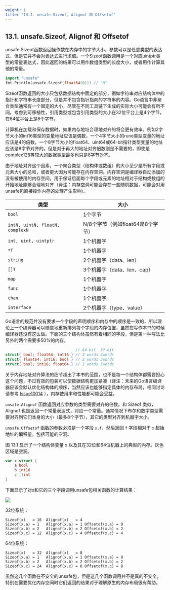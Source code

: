 ```yaml
---
weight: 1
title: "13.1. unsafe.Sizeof, Alignof 和 Offsetof"
---
```


## 13.1. unsafe.Sizeof, Alignof 和 Offsetof

unsafe.Sizeof函数返回操作数在内存中的字节大小，参数可以是任意类型的表达式，但是它并不会对表达式进行求值。一个Sizeof函数调用是一个对应uintptr类型的常量表达式，因此返回的结果可以用作数组类型的长度大小，或者用作计算其他的常量。

```Go
import "unsafe"
fmt.Println(unsafe.Sizeof(float64(0))) // "8"
```

Sizeof函数返回的大小只包括数据结构中固定的部分，例如字符串对应结构体中的指针和字符串长度部分，但是并不包含指针指向的字符串的内容。Go语言中非聚合类型通常有一个固定的大小，尽管在不同工具链下生成的实际大小可能会有所不同。考虑到可移植性，引用类型或包含引用类型的大小在32位平台上是4个字节，在64位平台上是8个字节。

计算机在加载和保存数据时，如果内存地址合理地对齐的将会更有效率。例如2字节大小的int16类型的变量地址应该是偶数，一个4字节大小的rune类型变量的地址应该是4的倍数，一个8字节大小的float64、uint64或64-bit指针类型变量的地址应该是8字节对齐的。但是对于再大的地址对齐倍数则是不需要的，即使是complex128等较大的数据类型最多也只是8字节对齐。

由于地址对齐这个因素，一个聚合类型（结构体或数组）的大小至少是所有字段或元素大小的总和，或者更大因为可能存在内存空洞。内存空洞是编译器自动添加的没有被使用的内存空间，用于保证后面每个字段或元素的地址相对于结构或数组的开始地址能够合理地对齐（译注：内存空洞可能会存在一些随机数据，可能会对用unsafe包直接操作内存的处理产生影响）。


类型                            | 大小
------------------------------- | -----------------------------
`bool`                          | 1个字节
`intN, uintN, floatN, complexN` | N/8个字节（例如float64是8个字节）
`int, uint, uintptr`            | 1个机器字
`*T`                            | 1个机器字
`string`                        | 2个机器字（data、len）
`[]T`                           | 3个机器字（data、len、cap）
`map`                           | 1个机器字
`func`                          | 1个机器字
`chan`                          | 1个机器字
`interface`                     | 2个机器字（type、value）

Go语言的规范并没有要求一个字段的声明顺序和内存中的顺序是一致的，所以理论上一个编译器可以随意地重新排列每个字段的内存位置，虽然在写作本书的时候编译器还没有这么做。下面的三个结构体虽然有着相同的字段，但是第一种写法比另外的两个需要多50%的内存。

```Go
                               // 64-bit  32-bit
struct{ bool; float64; int16 } // 3 words 4words
struct{ float64; int16; bool } // 2 words 3words
struct{ bool; int16; float64 } // 2 words 3words
```

关于内存地址对齐算法的细节超出了本书的范围，也不是每一个结构体都需要担心这个问题，不过有效的包装可以使数据结构更加紧凑（译注：未来的Go语言编译器应该会默认优化结构体的顺序，当然应该也能够指定具体的内存布局，相同讨论请参考 [Issue10014](https://github.com/golang/go/issues/10014) ），内存使用率和性能都可能会受益。

`unsafe.Alignof` 函数返回对应参数的类型需要对齐的倍数。和 Sizeof 类似， Alignof 也是返回一个常量表达式，对应一个常量。通常情况下布尔和数字类型需要对齐到它们本身的大小（最多8个字节），其它的类型对齐到机器字大小。

`unsafe.Offsetof` 函数的参数必须是一个字段 `x.f`，然后返回 `f` 字段相对于 `x` 起始地址的偏移量，包括可能的空洞。

图 13.1 显示了一个结构体变量 x 以及其在32位和64位机器上的典型的内存。灰色区域是空洞。

```Go
var x struct {
	a bool
	b int16
	c []int
}
```

下面显示了对x和它的三个字段调用unsafe包相关函数的计算结果：

![](/images/ch13-01.png)

32位系统：

```
Sizeof(x)   = 16  Alignof(x)   = 4
Sizeof(x.a) = 1   Alignof(x.a) = 1 Offsetof(x.a) = 0
Sizeof(x.b) = 2   Alignof(x.b) = 2 Offsetof(x.b) = 2
Sizeof(x.c) = 12  Alignof(x.c) = 4 Offsetof(x.c) = 4
```

64位系统：

```
Sizeof(x)   = 32  Alignof(x)   = 8
Sizeof(x.a) = 1   Alignof(x.a) = 1 Offsetof(x.a) = 0
Sizeof(x.b) = 2   Alignof(x.b) = 2 Offsetof(x.b) = 2
Sizeof(x.c) = 24  Alignof(x.c) = 8 Offsetof(x.c) = 8
```

虽然这几个函数在不安全的unsafe包，但是这几个函数调用并不是真的不安全，特别在需要优化内存空间时它们返回的结果对于理解原生的内存布局很有帮助。

